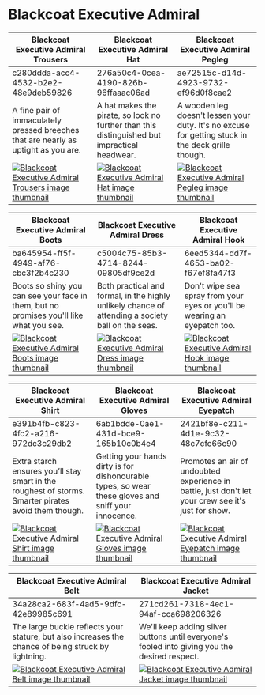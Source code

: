 # Blackcoat Executive Admiral

| Blackcoat Executive Admiral Trousers | Blackcoat Executive Admiral Hat | Blackcoat Executive Admiral Pegleg |
| ------------------------------------ | ------------------------------- | ---------------------------------- |
| c280ddda-acc4-4532-b2e2-48e9deb59826 | 276a50c4-0cea-4190-826b-96ffaaac06ad | ae72515c-d14d-4923-9732-ef96d0f8cae2 |
| A fine pair of immaculately pressed breeches that are nearly as uptight as you are. | A hat makes the pirate, so look no further than this distinguished but impractical headwear. | A wooden leg doesn't lessen your duty. It's no excuse for getting stuck in the deck grille though. |
| [![Blackcoat Executive Admiral Trousers image thumbnail](https://seaofthieves.wiki.gg/images/d/d0/Blackcoat_Executive_Admiral_Trousers.png)](https://seaofthieves.wiki.gg/wiki/Blackcoat_Executive_Admiral_Trousers) | [![Blackcoat Executive Admiral Hat image thumbnail](https://seaofthieves.wiki.gg/images/d/db/Blackcoat_Executive_Admiral_Hat.png)](https://seaofthieves.wiki.gg/wiki/Blackcoat_Executive_Admiral_Hat) | [![Blackcoat Executive Admiral Pegleg image thumbnail](https://seaofthieves.wiki.gg/images/7/7c/Blackcoat_Executive_Admiral_Pegleg.png)](https://seaofthieves.wiki.gg/wiki/Blackcoat_Executive_Admiral_Pegleg) |

| Blackcoat Executive Admiral Boots | Blackcoat Executive Admiral Dress | Blackcoat Executive Admiral Hook |
| --------------------------------- | --------------------------------- | -------------------------------- |
| ba645954-ff5f-4949-af76-cbc3f2b4c230 | c5004c75-85b3-4714-8244-09805df9ce2d | 6eed5344-dd7f-4653-ba02-f67ef8fa47f3 |
| Boots so shiny you can see your face in them, but no promises you'll like what you see. | Both practical and formal, in the highly unlikely chance of attending a society ball on the seas. | Don't wipe sea spray from your eyes or you'll be wearing an eyepatch too. |
| [![Blackcoat Executive Admiral Boots image thumbnail](https://seaofthieves.wiki.gg/images/f/f4/Blackcoat_Executive_Admiral_Boots.png)](https://seaofthieves.wiki.gg/wiki/Blackcoat_Executive_Admiral_Boots) | [![Blackcoat Executive Admiral Dress image thumbnail](https://seaofthieves.wiki.gg/images/7/70/Blackcoat_Executive_Admiral_Dress.png)](https://seaofthieves.wiki.gg/wiki/Blackcoat_Executive_Admiral_Dress) | [![Blackcoat Executive Admiral Hook image thumbnail](https://seaofthieves.wiki.gg/images/7/7e/Blackcoat_Executive_Admiral_Hook.png)](https://seaofthieves.wiki.gg/wiki/Blackcoat_Executive_Admiral_Hook) |

| Blackcoat Executive Admiral Shirt | Blackcoat Executive Admiral Gloves | Blackcoat Executive Admiral Eyepatch |
| --------------------------------- | ---------------------------------- | ------------------------------------ |
| e391b4fb-c823-4fc2-a216-972dc3c29db2 | 6ab1bdde-0ae1-431d-bce9-165b10c0b4e4 | 2421bf8e-c211-4d1e-9c32-48c7cfc66c90 |
| Extra starch ensures you’ll stay smart in the roughest of storms. Smarter pirates avoid them though. | Getting your hands dirty is for dishonourable types, so wear these gloves and sniff your innocence. | Promotes an air of undoubted experience in battle, just don't let your crew see it's just for show. |
| [![Blackcoat Executive Admiral Shirt image thumbnail](https://seaofthieves.wiki.gg/images/2/2a/Blackcoat_Executive_Admiral_Shirt.png)](https://seaofthieves.wiki.gg/wiki/Blackcoat_Executive_Admiral_Shirt) | [![Blackcoat Executive Admiral Gloves image thumbnail](https://seaofthieves.wiki.gg/images/c/c3/Blackcoat_Executive_Admiral_Gloves.png)](https://seaofthieves.wiki.gg/wiki/Blackcoat_Executive_Admiral_Gloves) | [![Blackcoat Executive Admiral Eyepatch image thumbnail](https://seaofthieves.wiki.gg/images/3/3a/Blackcoat_Executive_Admiral_Eyepatch.png)](https://seaofthieves.wiki.gg/wiki/Blackcoat_Executive_Admiral_Eyepatch) |

| Blackcoat Executive Admiral Belt | Blackcoat Executive Admiral Jacket |
| -------------------------------- | ---------------------------------- |
| 34a28ca2-683f-4ad5-9dfc-42e89985c691 | 271cd261-7318-4ec1-94af-cca698206326 |
| The large buckle reflects your stature, but also increases the chance of being struck by lightning. | We'll keep adding silver buttons until everyone's fooled into giving you the desired respect. |
| [![Blackcoat Executive Admiral Belt image thumbnail](https://seaofthieves.wiki.gg/images/6/66/Blackcoat_Executive_Admiral_Belt.png)](https://seaofthieves.wiki.gg/wiki/Blackcoat_Executive_Admiral_Belt) | [![Blackcoat Executive Admiral Jacket image thumbnail](https://seaofthieves.wiki.gg/images/c/c5/Blackcoat_Executive_Admiral_Jacket.png)](https://seaofthieves.wiki.gg/wiki/Blackcoat_Executive_Admiral_Jacket) |
